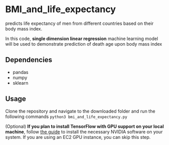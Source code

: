 # BMI_and_life_expectancy
predicts life expectancy of men from different countries based on their body mass index.

In this code, **single dimension linear regression** machine learning model will be used to demonstrate prediction of death age upon body mass index

## Dependencies
- pandas
- numpy
- sklearn

## Usage
Clone the repository and navigate to the downloaded folder and run the following commands
`python3 bmi_and_life_expectancy.py`

(Optional) __If you plan to install TensorFlow with GPU support on your local machine__, follow [the guide](https://www.tensorflow.org/install/) to install the necessary NVIDIA software on your system.  If you are using an EC2 GPU instance, you can skip this step.
